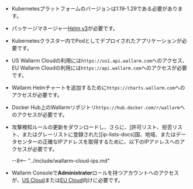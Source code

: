 * Kubernetesプラットフォームのバージョンは1.19-1.29である必要があります。
* パッケージマネージャー[Helm v3](https://helm.sh/)が必要です。
* Kubernetesクラスター内でPodとしてデプロイされたアプリケーションが必要です。
* US Wallarm Cloudの利用には`https://us1.api.wallarm.com`へのアクセス、EU Wallarm Cloudの利用には`https://api.wallarm.com`へのアクセスが必要です。
* Wallarm Helmチャートを追加するために`https://charts.wallarm.com`へのアクセスが必要です。
* Docker Hub上のWallarmリポジトリ`https://hub.docker.com/r/wallarm`へのアクセスが必要です。
* 攻撃検知ルールの更新をダウンロードし、さらに、[許可リスト、拒否リスト、またはグレーリストに登録された][ip-lists-docs]国、地域、またはデータセンターの正確なIPアドレスを取得するために、以下のIPアドレスへのアクセスが必要です。

    --8<-- "../include/wallarm-cloud-ips.md"
* Wallarm Consoleで**Administrator**ロールを持つアカウントへのアクセスが、[US Cloud](https://us1.my.wallarm.com/)または[EU Cloud](https://my.wallarm.com/)向けに必要です。